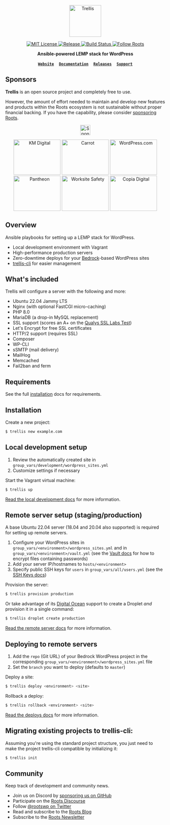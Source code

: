 <p align="center">
  <a href="https://roots.io/trellis/">
    <img alt="Trellis" src="https://cdn.roots.io/app/uploads/logo-trellis.svg" height="100">
  </a>
</p>

<p align="center">
  <a href="LICENSE.md">
    <img alt="MIT License" src="https://img.shields.io/github/license/roots/trellis?color=%23525ddc&style=flat-square" />
  </a>

  <a href="https://github.com/roots/trellis/releases">
    <img alt="Release" src="https://img.shields.io/github/release/roots/trellis.svg?style=flat-square" />
  </a>

  <a href="https://github.com/roots/trellis/actions">
    <img alt="Build Status" src="https://img.shields.io/github/actions/workflow/status/roots/trellis/ci.yml?branch=master&style=flat-square" />
  </a>

  <a href="https://twitter.com/rootswp">
    <img alt="Follow Roots" src="https://img.shields.io/twitter/follow/rootswp.svg?style=flat-square&color=1da1f2" />
  </a>
</p>

<p align="center">
  <strong>Ansible-powered LEMP stack for WordPress</strong>
</p>

<p align="center">
  <a href="https://roots.io/"><strong><code>Website</code></strong></a> &nbsp;&nbsp; <a href="https://roots.io/trellis/docs/installation/"><strong><code>Documentation</code></strong></a> &nbsp;&nbsp; <a href="https://github.com/roots/trellis/releases"><strong><code>Releases</code></strong></a> &nbsp;&nbsp; <a href="https://discourse.roots.io/"><strong><code>Support</code></strong></a>
</p>

## Sponsors

**Trellis** is an open source project and completely free to use.

However, the amount of effort needed to maintain and develop new features and products within the Roots ecosystem is not sustainable without proper financial backing. If you have the capability, please consider [sponsoring Roots](https://github.com/sponsors/roots).

<p align="center"><a href="https://github.com/sponsors/roots"><img height="32" src="https://img.shields.io/badge/sponsor%20roots-525ddc?logo=github&logoColor=ffffff&message=" alt="Sponsor Roots"></a></p>

<div align="center">
<a href="https://k-m.com/"><img src="https://cdn.roots.io/app/uploads/km-digital.svg" alt="KM Digital" width="148" height="111"></a> <a href="https://carrot.com/"><img src="https://cdn.roots.io/app/uploads/carrot.svg" alt="Carrot" width="148" height="111"></a> <a href="https://wordpress.com/"><img src="https://cdn.roots.io/app/uploads/wordpress.svg" alt="WordPress.com" width="148" height="111"></a> <a href="https://pantheon.io/"><img src="https://cdn.roots.io/app/uploads/pantheon.svg" alt="Pantheon" width="148" height="111"></a> <a href="https://worksitesafety.ca/careers/"><img src="https://cdn.roots.io/app/uploads/worksite-safety.svg" alt="Worksite Safety" width="148" height="111"></a> <a href="https://www.copiadigital.com/"><img src="https://cdn.roots.io/app/uploads/copia-digital.svg" alt="Copia Digital" width="148" height="111"></a> 
</div>

## Overview

Ansible playbooks for setting up a LEMP stack for WordPress.

- Local development environment with Vagrant
- High-performance production servers
- Zero-downtime deploys for your [Bedrock](https://roots.io/bedrock/)-based WordPress sites
- [trellis-cli](https://github.com/roots/trellis-cli) for easier management

## What's included

Trellis will configure a server with the following and more:

- Ubuntu 22.04 Jammy LTS
- Nginx (with optional FastCGI micro-caching)
- PHP 8.0
- MariaDB (a drop-in MySQL replacement)
- SSL support (scores an A+ on the [Qualys SSL Labs Test](https://www.ssllabs.com/ssltest/))
- Let's Encrypt for free SSL certificates
- HTTP/2 support (requires SSL)
- Composer
- WP-CLI
- sSMTP (mail delivery)
- MailHog
- Memcached
- Fail2ban and ferm

## Requirements

See the full [installation](https://docs.roots.io/trellis/master/installation/#installation) docs for requirements.

## Installation

Create a new project:

```bash
$ trellis new example.com
```

## Local development setup

1. Review the automatically created site in `group_vars/development/wordpress_sites.yml`
2. Customize settings if necessary

Start the Vagrant virtual machine:

```bash
$ trellis up
```

[Read the local development docs](https://docs.roots.io/trellis/master/local-development/#wordpress-installation) for more information.

## Remote server setup (staging/production)

A base Ubuntu 22.04 server (18.04 and 20.04 also supported) is required for setting up remote servers.

1. Configure your WordPress sites in `group_vars/<environment>/wordpress_sites.yml` and in `group_vars/<environment>/vault.yml` (see the [Vault docs](https://docs.roots.io/trellis/master/vault/) for how to encrypt files containing passwords)
2. Add your server IP/hostnames to `hosts/<environment>`
3. Specify public SSH keys for `users` in `group_vars/all/users.yml` (see the [SSH Keys docs](https://docs.roots.io/trellis/master/ssh-keys/))

Provision the server:

```bash
$ trellis provision production
```

Or take advantage of its [Digital Ocean](https://roots.io/r/digitalocean) support to create a Droplet _and_ provision it in a single command:

```bash
$ trellis droplet create production
```

[Read the remote server docs](https://docs.roots.io/trellis/master/remote-server-setup/) for more information.

## Deploying to remote servers

1. Add the `repo` (Git URL) of your Bedrock WordPress project in the corresponding `group_vars/<environment>/wordpress_sites.yml` file
2. Set the `branch` you want to deploy (defaults to `master`)

Deploy a site:

```bash
$ trellis deploy <environment> <site>
```

Rollback a deploy:

```bash
$ trellis rollback <environment> <site>
```

[Read the deploys docs](https://roots.io/docs/trellis/master/deployments/) for more information.

## Migrating existing projects to trellis-cli:

Assuming you're using the standard project structure, you just need to make the
project trellis-cli compatible by initializing it:

```bash
$ trellis init
```

## Community

Keep track of development and community news.

- Join us on Discord by [sponsoring us on GitHub](https://github.com/sponsors/roots)
- Participate on the [Roots Discourse](https://discourse.roots.io/)
- Follow [@rootswp on Twitter](https://twitter.com/rootswp)
- Read and subscribe to the [Roots Blog](https://roots.io/blog/)
- Subscribe to the [Roots Newsletter](https://roots.io/subscribe/)
